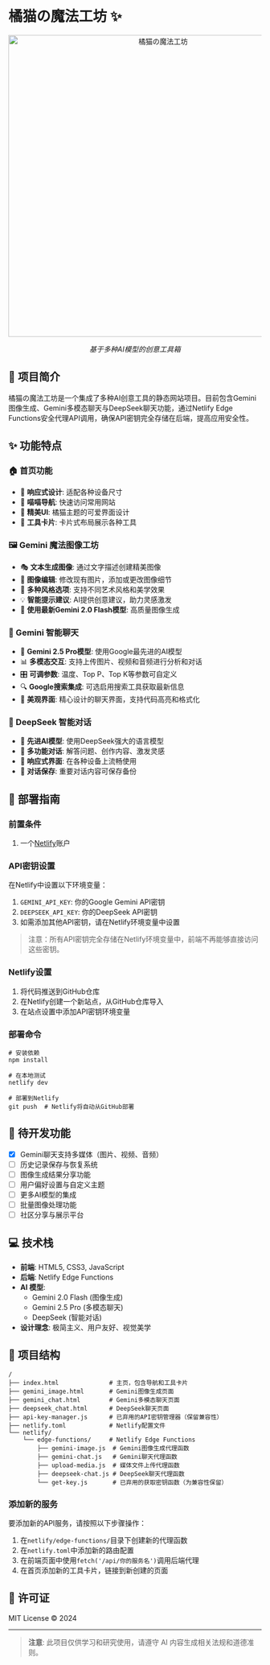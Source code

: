 # 橘猫の魔法工坊 ✨

<div align="center">
  <img src="https://i.imgur.com/XvN2DGl.png" alt="橘猫の魔法工坊" width="600">
  
  _基于多种AI模型的创意工具箱_
</div>

## 🌟 项目简介

橘猫の魔法工坊是一个集成了多种AI创意工具的静态网站项目。目前包含Gemini图像生成、Gemini多模态聊天与DeepSeek聊天功能，通过Netlify Edge Functions安全代理API调用，确保API密钥完全存储在后端，提高应用安全性。

## ✨ 功能特点

### 🏠 首页功能
- 💫 **响应式设计**: 适配各种设备尺寸
- 🔖 **喵喵导航**: 快速访问常用网站
- 🎨 **精美UI**: 橘猫主题的可爱界面设计
- 🧩 **工具卡片**: 卡片式布局展示各种工具

### 🖼️ Gemini 魔法图像工坊
- 🎭 **文本生成图像**: 通过文字描述创建精美图像
- 🎨 **图像编辑**: 修改现有图片，添加或更改图像细节
- 🔄 **多种风格选项**: 支持不同艺术风格和美学效果
- 💡 **智能提示建议**: AI提供创意建议，助力灵感激发
- 🌈 **使用最新Gemini 2.0 Flash模型**: 高质量图像生成

### 💬 Gemini 智能聊天
- 🧠 **Gemini 2.5 Pro模型**: 使用Google最先进的AI模型
- 📊 **多模态交互**: 支持上传图片、视频和音频进行分析和对话
- 🎛️ **可调参数**: 温度、Top P、Top K等参数可自定义
- 🔍 **Google搜索集成**: 可选启用搜索工具获取最新信息
- 🎨 **美观界面**: 精心设计的聊天界面，支持代码高亮和格式化

### 💬 DeepSeek 智能对话
- 🧠 **先进AI模型**: 使用DeepSeek强大的语言模型
- 📝 **多功能对话**: 解答问题、创作内容、激发灵感
- 📱 **响应式界面**: 在各种设备上流畅使用
- 💾 **对话保存**: 重要对话内容可保存备份

## 🚀 部署指南

### 前置条件

1. 一个[Netlify](https://www.netlify.com/)账户

### API密钥设置

在Netlify中设置以下环境变量：

1. `GEMINI_API_KEY`: 你的Google Gemini API密钥
2. `DEEPSEEK_API_KEY`: 你的DeepSeek API密钥 
3. 如需添加其他API密钥，请在Netlify环境变量中设置

> 注意：所有API密钥完全存储在Netlify环境变量中，前端不再能够直接访问这些密钥。

### Netlify设置

1. 将代码推送到GitHub仓库
2. 在Netlify创建一个新站点，从GitHub仓库导入
3. 在站点设置中添加API密钥环境变量

### 部署命令

```
# 安装依赖
npm install

# 在本地测试
netlify dev

# 部署到Netlify
git push  # Netlify将自动从GitHub部署
```

## 📝 待开发功能

- [x] Gemini聊天支持多媒体（图片、视频、音频）
- [ ] 历史记录保存与恢复系统
- [ ] 图像生成结果分享功能
- [ ] 用户偏好设置与自定义主题
- [ ] 更多AI模型的集成
- [ ] 批量图像处理功能
- [ ] 社区分享与展示平台

## 💻 技术栈

- **前端**: HTML5, CSS3, JavaScript
- **后端**: Netlify Edge Functions
- **AI 模型**: 
  - Gemini 2.0 Flash (图像生成)
  - Gemini 2.5 Pro (多模态聊天)
  - DeepSeek (智能对话)
- **设计理念**: 极简主义、用户友好、视觉美学

## 🔧 项目结构

```
/
├── index.html              # 主页，包含导航和工具卡片
├── gemini_image.html       # Gemini图像生成页面
├── gemini_chat.html        # Gemini多模态聊天页面
├── deepseek_chat.html      # DeepSeek聊天页面
├── api-key-manager.js      # 已弃用的API密钥管理器（保留兼容性）
├── netlify.toml            # Netlify配置文件
└── netlify/
    └── edge-functions/     # Netlify Edge Functions
        ├── gemini-image.js  # Gemini图像生成代理函数
        ├── gemini-chat.js   # Gemini聊天代理函数
        ├── upload-media.js  # 媒体文件上传代理函数
        ├── deepseek-chat.js # DeepSeek聊天代理函数
        └── get-key.js       # 已弃用的获取密钥函数（为兼容性保留）
```

### 添加新的服务

要添加新的API服务，请按照以下步骤操作：

1. 在`netlify/edge-functions/`目录下创建新的代理函数
2. 在`netlify.toml`中添加新的路由配置
3. 在前端页面中使用`fetch('/api/你的服务名')`调用后端代理
4. 在首页添加新的工具卡片，链接到新创建的页面

## 📄 许可证

MIT License © 2024 

---

> **注意**: 此项目仅供学习和研究使用，请遵守 AI 内容生成相关法规和道德准则。 